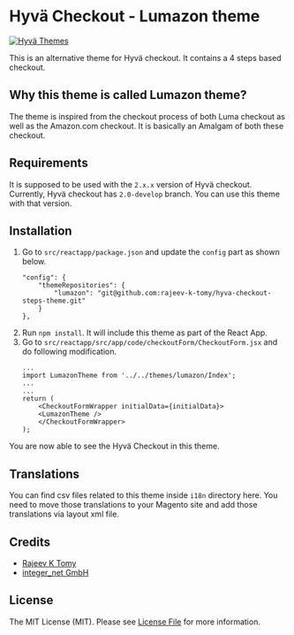 
# Hyvä Checkout - Lumazon theme

[![Hyvä Themes](https://repository-images.githubusercontent.com/303806175/a3973c80-479c-11eb-8716-03e369d87143)](https://hyva.io/)

This is an alternative theme for Hyvä checkout. It contains a 4 steps based checkout.

## Why this theme is called Lumazon theme?

The theme is inspired from the checkout process of both Luma checkout as well as
the Amazon.com checkout. It is basically an Amalgam of both these checkout.
## Requirements

It is supposed to be used with the `2.x.x` version of Hyvä checkout. Currently,
Hyvä checkout has `2.0-develop` branch. You can use this theme with that version.

## Installation

1. Go to `src/reactapp/package.json` and update the `config` part as shown below.
    ```
    "config": {
        "themeRepositories": {
            "lumazon": "git@github.com:rajeev-k-tomy/hyva-checkout-steps-theme.git"
        }
    },
    ```
2. Run `npm install`. It will include this theme as part of the React App.
3. Go to `src/reactapp/src/app/code/checkoutForm/CheckoutForm.jsx` and do following modification.
    ```
    ...
    import LumazonTheme from '../../themes/lumazon/Index';
    ...
    ...
    return (
        <CheckoutFormWrapper initialData={initialData}>
        <LumazonTheme />
        </CheckoutFormWrapper>
    );
    ```

You are now able to see the Hyvä Checkout in this theme.
## Translations

You can find csv files related to this theme inside `i18n` directory here. You need to move those translations to your Magento site and add those translations via layout xml file.

## Credits

- [Rajeev K Tomy][link-author]
- [integer_net GmbH][link-company1]

## License

The MIT License (MIT). Please see [License File](LICENSE.txt) for more information.

[ico-compatibility]: https://img.shields.io/badge/magento-%202.3%20|%202.4-brightgreen.svg?logo=magento&longCache=true&style=flat-square

[link-author]: https://github.com/rajeev-k-tomy
[link-company1]: https://integer-net.com

